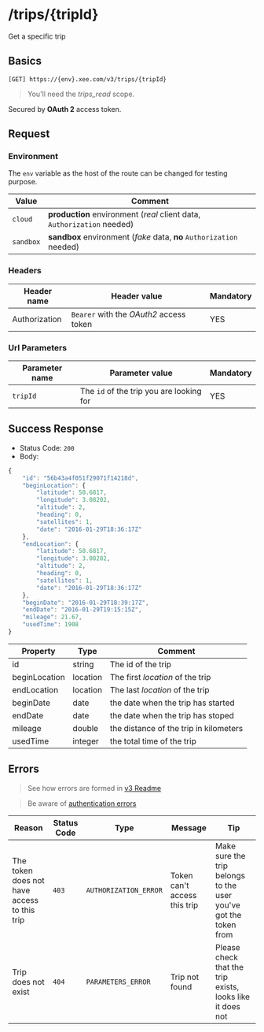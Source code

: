 # /trips/{tripId}

Get a specific trip

## Basics

`[GET] https://{env}.xee.com/v3/trips/{tripId}`

> You'll need the *trips_read* scope.

Secured by **OAuth 2** access token.

## Request

### Environment

The `env` variable as the host of the route can be changed for testing purpose.

|Value|Comment|
|---|---|
|`cloud`|**production** environment (*real* client data, `Authorization` needed)|
|`sandbox`|**sandbox** environment (*fake* data, **no** `Authorization` needed)|

### Headers

|Header name|Header value|Mandatory|
|---|---|---|
|Authorization|`Bearer` with the *OAuth2* access token|YES|

### Url Parameters

|Parameter name|Parameter value|Mandatory|
|---|---|---|
|`tripId`|The `id` of the trip you are looking for|YES|

## Success Response

- Status Code: `200`
- Body:

```javascript
{
    "id": "56b43a4f051f29071f14218d",
    "beginLocation": {
        "latitude": 50.6817,
        "longitude": 3.08202,
        "altitude": 2,
        "heading": 0,
        "satellites": 1,
        "date": "2016-01-29T18:36:17Z"
    },
    "endLocation": {
        "latitude": 50.6817,
        "longitude": 3.08202,
        "altitude": 2,
        "heading": 0,
        "satellites": 1,
        "date": "2016-01-29T18:36:17Z"
    },
    "beginDate": "2016-01-29T18:39:17Z",
    "endDate": "2016-01-29T19:15:15Z",
    "mileage": 21.67,
    "usedTime": 1908
}
```

|Property|Type|Comment|
|---|---|---|
|id|string|The id of the trip|
|beginLocation|location|The first *location* of the trip|
|endLocation|location|The last *location* of the trip|
|beginDate|date|the date when the trip has started|
|endDate|date|the date when the trip has stoped|
|mileage|double|the distance of the trip in kilometers|
|usedTime|integer|the total time of the trip|

## Errors

> See how errors are formed in [v3 Readme](../README.md)

> Be aware of [authentication errors](../auth/README.md)

|Reason|Status Code|Type|Message|Tip|
|---|---|---|---|---|
|The token does not have access to this trip|`403`|`AUTHORIZATION_ERROR`|Token can't access this trip|Make sure the trip belongs to the user you've got the token from|
|Trip does not exist|`404`|`PARAMETERS_ERROR`|Trip not found|Please check that the trip exists, looks like it does not|